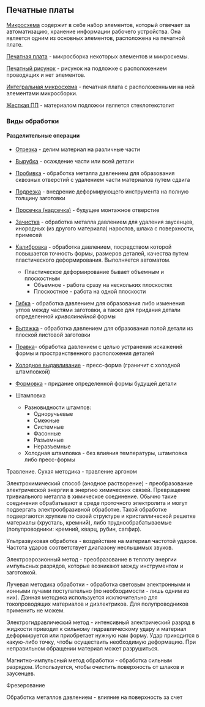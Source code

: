 ## Печатные платы

<u>Микросхема</u> содержит в себе набор элементов, который отвечает за автоматизацию, хранение информации рабочего устройства. Она является одним из основных элементов, расположена на печатной плате.

<u>Печатная плата</u> - микросборка некоторых элементов и микросхемы.

<u>Печатный рисунок</u> - рисунок на подложке с расположением проводящих и нет элементов.

<u>Интегральная микросхема</u> - печатная плата с расположенными на ней элементами микросборки.

<u>Жесткая ПП</u> - материалом подложки является стеклотекстолит

### Виды обработки

#### Разделительные операции

- <u>Отрезка</u> - делим материал на различные части

- <u>Вырубка</u> - осаждение части или всей детали

- <u>Пробивка</u> - обработка металла давлением для образования сквозных отверстий с удалением части материалов путем сдвига
- <u>Подрезка</u> - внедрение деформирующего инструмента на полную толщину заготовки
- <u>Просечка (надсечка)</u> - будущее монтажное отверстие
- <u>Зачистка</u> - обработка металла давлением для удаления заусенцев, инородных (из другого материала) наростов, шлака с поверхности, примесей
- <u>Калибровка</u> - обработка давлением, посредством которой повышается точность формы, размеров деталей, качества путем пластического деформирования. Выполняется автоматом.
  - Пластическое деформирование бывает объемным и плоскостным
    - Объемное - работа сразу на нескольких плоскостях
    - Плоскостное - работа на одной плоскости
- <u>Гибка</u> - обработка давлением для образования либо изменения углов между частями заготовки, а также для придания детали определенной *криволинейной* формы
- <u>Вытяжка</u> -  обработка давлением для образования полой детали из плоской листовой заготовки
- <u>Правка</u>- обработка давлением с целью устранения искажений формы и пространственного расположения деталей
- <u>Холодное выдавливание</u> - пресс-форма (граничит с холодной штамповкой)
- <u>Формовка</u> - придание определенной формы будущей детали
- Штамповка
  - Разновидности штампов:
    - Одноручьевые
    - Смежные
    - Системные
    - Фасонные
    - Разъемные
    - Неразъемные
  - Холодная штамповка - без влияния температуры, штамповка либо пресс-формы

Травление. Сухая методика - травление аргоном

Электрохимический способ (анодное растворение) - преобразование электрической энергии в энергию химических связей. Превращение тривиального металла в химическое соединение. Обычно такие соединения обрабатывают в среде проточного электролита и могут подвергать электрообразивной обработке. Такой обработке подвергаются хрупкие по своей структуре и кристаллической решетке материалы (хрусталь, кремний), либо труднообрабатываемые (полупроводники: кремний, кварц, рубин, сапфир).

Ультразвуковая обработка - воздействие на материал частотой ударов. Частота ударов соответствует диапазону неслышимых звуков.

Электроэрозионный метод - преобразование в теплоту энергии импульсных разрядов, которые возникают между инструментом и заготовкой.

Лучевая методика обработки - обработка световым электронными и ионными лучами поступательно (по необходимости - лишь одним из них). Данная методика используется исключительно для токопроводящих материалов и диэлектриков. Для полупроводников применить не можем.

Электрогидравлический метод - интенсивный электрический разряд в жидкости приводит к сильному гидравлическому удару и материал деформируется или приобретает нужную нам форму. Удар приходится в какую-либо точку, чтобы осуществить необходимую деформацию. При неправильном обращении материал может разрушиться. 

Магнитно-импульсный метод обработки - обработка сильным разрядом. Используется, чтобы очистить поверхность от шлаков и заусенцев.

Фрезерование

Обработка металлов давлением - влияние на поверхность за счет

